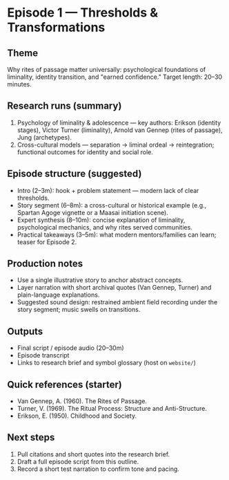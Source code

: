 # Episode 1 — Thresholds & Transformations

Theme
-----
Why rites of passage matter universally: psychological foundations of liminality, identity transition, and "earned confidence." Target length: 20–30 minutes.

Research runs (summary)
------------------------
1. Psychology of liminality & adolescence — key authors: Erikson (identity stages), Victor Turner (liminality), Arnold van Gennep (rites of passage), Jung (archetypes).
2. Cross-cultural models — separation → liminal ordeal → reintegration; functional outcomes for identity and social role.

Episode structure (suggested)
-----------------------------
- Intro (2–3m): hook + problem statement — modern lack of clear thresholds.
- Story segment (6–8m): a cross-cultural or historical example (e.g., Spartan Agoge vignette or a Maasai initiation scene).
- Expert synthesis (8–10m): concise explanation of liminality, psychological mechanics, and why rites served communities.
- Practical takeaways (3–5m): what modern mentors/families can learn; teaser for Episode 2.

Production notes
----------------
- Use a single illustrative story to anchor abstract concepts.
- Layer narration with short archival quotes (Van Gennep, Turner) and plain-language explanations.
- Suggested sound design: restrained ambient field recording under the story segment; music swells on transitions.

Outputs
-------
- Final script / episode audio (20–30m)
- Episode transcript
- Links to research brief and symbol glossary (host on `website/`)

Quick references (starter)
------------------------
- Van Gennep, A. (1960). The Rites of Passage.
- Turner, V. (1969). The Ritual Process: Structure and Anti-Structure.
- Erikson, E. (1950). Childhood and Society.

Next steps
----------
1. Pull citations and short quotes into the research brief.
2. Draft a full episode script from this outline.
3. Record a short test narration to confirm tone and pacing.
